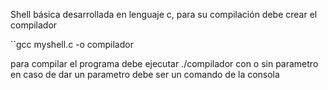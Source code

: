 Shell básica desarrollada en lenguaje c, para su compilación debe crear el 
compilador

 ``gcc myshell.c -o compilador

para compilar el programa debe ejecutar ./compilador con o sin parametro en 
caso de dar un parametro debe ser un comando de la consola 
